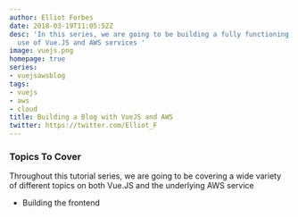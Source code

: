 ```yaml
---
author: Elliot Forbes
date: 2018-03-19T11:05:52Z
desc: 'In this series, we are going to be building a fully functioning blog with the
  use of Vue.JS and AWS services '
image: vuejs.png
homepage: true
series:
- vuejsawsblog
tags:
- vuejs
- aws
- cloud
title: Building a Blog with VueJS and AWS
twitter: https://twitter.com/Elliot_F
---
```


### Topics To Cover

Throughout this tutorial series, we are going to be covering a wide variety of different topics on both Vue.JS and the underlying AWS service 

* Building the frontend

